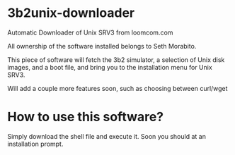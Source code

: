 # 3b2unix-downloader
Automatic Downloader of Unix SRV3 from loomcom.com

All ownership of the software installed belongs to Seth Morabito.

This piece of software will fetch the 3b2 simulator, a selection of Unix disk images, and a boot file, and bring you to the installation menu for Unix SRV3.

Will add a couple more features soon, such as choosing between curl/wget

# How to use this software?

Simply download the shell file and execute it. Soon you should at an installation prompt.
